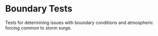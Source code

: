 # Boundary Tests
Tests for determining issues with boundary conditions and atmospheric forcing
common to storm surge.